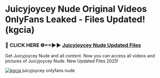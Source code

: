 # Juicyjoycey Nude Original Videos 0nlyFans Leaked - Files Updated! (kgcia)

<h3>🔴 CLICK HERE 🌐==►► <a href="https://tinyurl.com/5h6xmrr3" rel="nofollow">Juicyjoycey Nude Updated Files</a></h3>

Get Juicyjoycey Nude and all content. Now you can access all videos and pictures of Juicyjoycey Nude. New Updated Files 2025!

[![kgcia](https://i.imgur.com/KVD873Z.gif)](https://tinyurl.com/5h6xmrr3)
juicyjoycey onlyfans nude